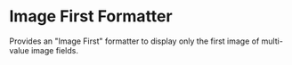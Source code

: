 # Image First Formatter

Provides an "Image First" formatter to display only the first image of multi-value image fields.
